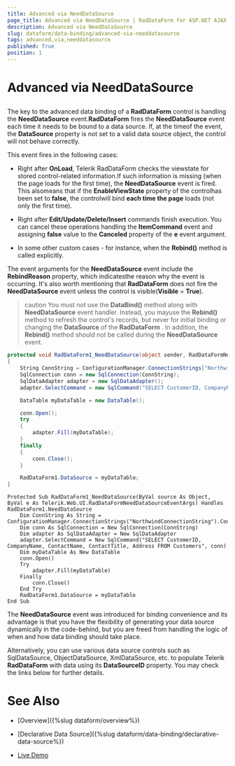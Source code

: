```yaml
---
title: Advanced via NeedDataSource
page_title: Advanced via NeedDataSource | RadDataForm for ASP.NET AJAX 
description: Advanced via NeedDataSource
slug: dataform/data-binding/advanced-via-needdatasource
tags: advanced,via,needdatasource
published: True
position: 1
---
```


# Advanced via NeedDataSource



## 

The key to the advanced data binding of a **RadDataForm** control is handling the **NeedDataSource** event.**RadDataForm** fires the **NeedDataSource** event each time it needs to be bound to a data source. If, at the timeof the event, the **DataSource** property is not set to a valid data source object, the control will not behave correctly.

This event fires in the following cases:

* Right after **OnLoad**, Telerik RadDataForm checks the viewstate for stored control-related information.If such information is missing (when the page loads for the first time), the **NeedDataSource** event is fired. This alsomeans that if the **EnableViewState** property of the controlhas been set to **false**, the controlwill bind **each time the page** loads (not only the first time).

* Right after **Edit/Update/Delete/Insert** commands finish execution. You can cancel these operations handling the **ItemCommand** event and assigning **false** value to the **Canceled** property of the **e** event argument.

* In some other custom cases - for instance, when the **Rebind()** method is called explicitly.

The event arguments for the **NeedDataSource** event include the **RebindReason** property, which indicatesthe reason why the event is occurring. It's also worth mentioning that **RadDataForm** does not fire the **NeedDataSource** event unless the control is visible(**Visible** = **True**).

>caution You must not use the **DataBind()** method along with **NeedDataSource** event handler. Instead, you mayuse the **Rebind()** method to refresh the control's records, but never for initial binding or changing the **DataSource** of the **RadDataForm** . In addition, the **Rebind()** method should not be called during the **NeedDataSource** event.
>




````C#
protected void RadDataForm1_NeedDataSource(object sender, RadDataFormNeedDataSourceEventArgs e)
{
    String ConnString = ConfigurationManager.ConnectionStrings["NorthwindConnectionString"].ConnectionString;
    SqlConnection conn = new SqlConnection(ConnString);
    SqlDataAdapter adapter = new SqlDataAdapter();
    adapter.SelectCommand = new SqlCommand("SELECT CustomerID, CompanyName, ContactName, ContactTitle, Address FROM Customers", conn);

    DataTable myDataTable = new DataTable();

    conn.Open();
    try
    {
        adapter.Fill(myDataTable);
    }
    finally
    {
        conn.Close();
    }

    RadDataForm1.DataSource = myDataTable;
}
````
````VB
Protected Sub RadDataForm1_NeedDataSource(ByVal source As Object, ByVal e As Telerik.Web.UI.RadDataFormNeedDataSourceEventArgs) Handles RadDataForm1.NeedDataSource
    Dim ConnString As String = ConfigurationManager.ConnectionStrings("NorthwindConnectionString").ConnectionString
    Dim conn As SqlConnection = New SqlConnection(ConnString)
    Dim adapter As SqlDataAdapter = New SqlDataAdapter
    adapter.SelectCommand = New SqlCommand("SELECT CustomerID, CompanyName, ContactName, ContactTitle, Address FROM Customers", conn)
    Dim myDataTable As New DataTable
    conn.Open()
    Try
        adapter.Fill(myDataTable)
    Finally
        conn.Close()
    End Try
    RadDataForm1.DataSource = myDataTable
End Sub	
````


The **NeedDataSource** event was introduced for binding convenience and its advantage is that you have the flexibility of generating your data source dynamically in the code-behind, but you are freed from handling the logic of when and how data binding should take place.

Alternatively, you can use various data source controls such as SqlDataSource, ObjectDataSource, XmlDataSource, etc. to populate Telerik **RadDataForm** with data using its **DataSourceID** property. You may check the links below for further details.

# See Also

 * [Overview]({%slug dataform/overview%})

 * [Declarative Data Source]({%slug dataform/data-binding/declarative-data-source%})

 * [Live Demo](http://demos.telerik.com/aspnet-ajax/DataForm/Data-Binding/Server-side-Binding/DefaultCS.aspx)

